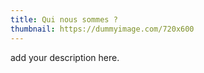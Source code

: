 ```yaml
---
title: Qui nous sommes ?
thumbnail: https://dummyimage.com/720x600
---
```


add your description here.
